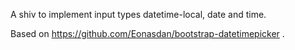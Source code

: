 
A shiv to implement input types datetime-local, date and time.

Based on https://github.com/Eonasdan/bootstrap-datetimepicker .
